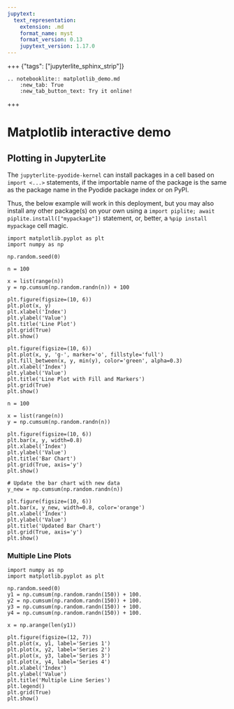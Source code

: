 ```yaml
---
jupytext:
  text_representation:
    extension: .md
    format_name: myst
    format_version: 0.13
    jupytext_version: 1.17.0
---
```



+++ {"tags": ["jupyterlite_sphinx_strip"]}

<!-- Here, we specify the NotebookLite directive from jupyterlite-sphinx:
https://jupyterlite-sphinx.readthedocs.io/en/stable/directives/notebooklite.html

This directive is used to include a JupyterLite notebook in the documentation using
the Notebook interface. We'll use the "new tab" option to create a button that will
open the JupyterLite deployment with it, and customise the button text.

If the strip_tagged_cells configuration option is set in conf.py, ny cell that is
wrapped in the `jupyterlite_sphinx_strip` tag will be stripped from the final output,
so that it won't be included in the JupyterLite deployment.
-->

```{eval-rst}
.. notebooklite:: matplotlib_demo.md
    :new_tab: True
    :new_tab_button_text: Try it online!
```

+++

# Matplotlib interactive demo

## Plotting in JupyterLite

The `jupyterlite-pyodide-kernel` can install packages in a cell based on `import <...>` statements, if the importable name of the package is the same as the package name in the Pyodide package index or on PyPI.

Thus, the below example will work in this deployment, but you may also install any other package(s) on your own using a `import piplite; await piplite.install(["mypackage"])` statement, or, better, a `%pip install mypackage` cell magic.

```{code-cell}
import matplotlib.pyplot as plt
import numpy as np

np.random.seed(0)

n = 100

x = list(range(n))
y = np.cumsum(np.random.randn(n)) + 100

plt.figure(figsize=(10, 6))
plt.plot(x, y)
plt.xlabel('Index')
plt.ylabel('Value')
plt.title('Line Plot')
plt.grid(True)
plt.show()
```

```{code-cell}
plt.figure(figsize=(10, 6))
plt.plot(x, y, 'g-', marker='o', fillstyle='full')
plt.fill_between(x, y, min(y), color='green', alpha=0.3)
plt.xlabel('Index')
plt.ylabel('Value')
plt.title('Line Plot with Fill and Markers')
plt.grid(True)
plt.show()
```

```{code-cell}
n = 100

x = list(range(n))
y = np.cumsum(np.random.randn(n))

plt.figure(figsize=(10, 6))
plt.bar(x, y, width=0.8)
plt.xlabel('Index')
plt.ylabel('Value')
plt.title('Bar Chart')
plt.grid(True, axis='y')
plt.show()
```

```{code-cell}
# Update the bar chart with new data
y_new = np.cumsum(np.random.randn(n))

plt.figure(figsize=(10, 6))
plt.bar(x, y_new, width=0.8, color='orange')
plt.xlabel('Index')
plt.ylabel('Value')
plt.title('Updated Bar Chart')
plt.grid(True, axis='y')
plt.show()
```

### Multiple Line Plots

```{code-cell}
import numpy as np
import matplotlib.pyplot as plt

np.random.seed(0)
y1 = np.cumsum(np.random.randn(150)) + 100.
y2 = np.cumsum(np.random.randn(150)) + 100.
y3 = np.cumsum(np.random.randn(150)) + 100.
y4 = np.cumsum(np.random.randn(150)) + 100.

x = np.arange(len(y1))

plt.figure(figsize=(12, 7))
plt.plot(x, y1, label='Series 1')
plt.plot(x, y2, label='Series 2')
plt.plot(x, y3, label='Series 3')
plt.plot(x, y4, label='Series 4')
plt.xlabel('Index')
plt.ylabel('Value')
plt.title('Multiple Line Series')
plt.legend()
plt.grid(True)
plt.show()
```